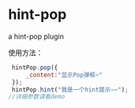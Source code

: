# hint-pop
a hint-pop plugin  

使用方法：  
```javascript
 hintPop.pop({
     _content:"显示Pop弹框~"
 });
 hintPop.hint("我是一个hint提示~~");  
//详细参数请看demo
